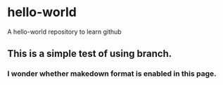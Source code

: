 # hello-world
A hello-world repository to learn github
## This is a simple test of using branch.
### I wonder whether makedown format is enabled in this page. 
